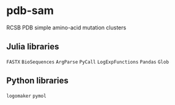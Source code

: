 # pdb-sam
RCSB PDB simple amino-acid mutation clusters

## Julia libraries
```FASTX```
```BioSequences```
```ArgParse```
```PyCall```
```LogExpFunctions```
```Pandas```
```Glob```

## Python libraries
```logomaker```
```pymol```